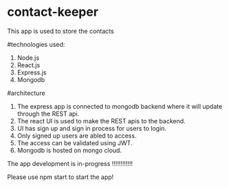 # contact-keeper
This app is used to store the contacts

#technologies used:
1) Node.js
2) React.js
3) Express.js
4) Mongodb

#architecture
1) The express app is connected to mongodb backend where it will update through the REST api.
2) The react UI is used to make the REST apis to the backend.
3) UI has sign up and sign in process for users to login.
4) Only signed up users are abled to access.
5) The access can be validated using JWT.
6) Mongodb is hosted on mongo cloud. 

The app development is in-progress !!!!!!!!!!!!

Please use npm start to start the app!
